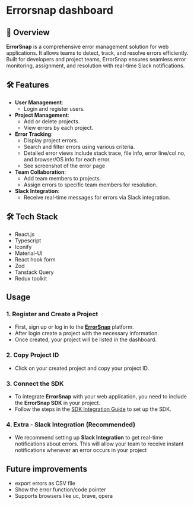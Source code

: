 # Errorsnap dashboard
## 🚀 Overview  
**ErrorSnap** is a comprehensive error management solution for web applications. It allows teams to detect, track, and resolve errors efficiently. Built for developers and project teams, ErrorSnap ensures seamless error monitoring, assignment, and resolution with real-time Slack notifications. 

## 🛠️ Features  
- **User Management**:  
  - Login and register users.  
- **Project Management**:  
  - Add or delete projects.  
  - View errors by each project.
- **Error Tracking**:  
  - Display project errors.
  - Search and filter errors using various criteria.  
  - Detailed error views include stack trace, file info, error line/col no, and browser/OS info for each error.
  - See screenshot of the error page
- **Team Collaboration**:  
  - Add team members to projects.  
  - Assign errors to specific team members for resolution.  
- **Slack Integration**:
  - Receive real-time messages for errors via Slack integration.

## 🛠️ Tech Stack
- React.js
- Typescript
- Iconify
- Material-UI
- React hook form
- Zod
- Tanstack Query
- Redux toolkit

## Usage
### 1. **Register and Create a Project**
   - First, sign up or log in to the [**ErrorSnap**](https://errorsnap.netlify.app) platform.
   - After login create a project with the necessary information.
   - Once created, your project will be listed in the dashboard.

### 2. **Copy Project ID**
   - Click on your created project and copy your project ID.

### 3. **Connect the SDK**
   - To integrate **ErrorSnap** with your web application, you need to include the **ErrorSnap SDK** in your project.
   - Follow the steps in the [SDK Integration Guide](https://github.com/asifurrahaman754/error-snap/blob/main/sdk/README.md) to set up the SDK.

### 4. **Extra - Slack Integration (Recommended)**
   - We recommend setting up **Slack Integration** to get real-time notifications about errors. This will allow your team to receive instant notifications whenever an error occurs in your project


## Future improvements
- export errors as CSV file
- Show the error function/code pointer
- Supports browsers like uc, brave, opera
